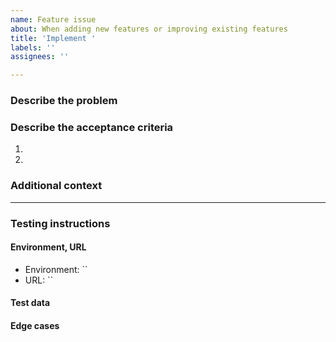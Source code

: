 ```yaml
---
name: Feature issue
about: When adding new features or improving existing features
title: 'Implement '
labels: ''
assignees: ''

---
```


<!--
Check the following when creating an issue::
* Did you add a proper title?
  * Start with a verb e.g. _Fix_ or _Update_ (imperative mood)
  * Only a capital at the start of the title (except for brand names e.g. _GitHub_)
  * No punctuation
* Did you add it in the right project ([Development](https://github.com/orgs/workguard/projects/2))?
* Did you add the correct labels?
-->
### Describe the problem

### Describe the acceptance criteria

1.
2.

### Additional context
<!-- specifications, Figma designs, screenshots, videos, information for QA -->

---

### Testing instructions

#### Environment, URL

* Environment: ``
* URL: ``

#### Test data
<!-- database tables, environment variables, feature flags, Postman collection, permissions -->

#### Edge cases
<!-- non-happy paths that should be tested -->
